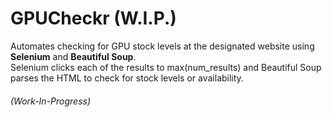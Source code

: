 # GPUCheckr (W.I.P.)

Automates checking for GPU stock levels at the designated website using **Selenium** and **Beautiful Soup**. <br/>
Selenium clicks each of the results to max(num_results) and Beautiful Soup parses the HTML to check for stock levels or availability.

###### (Work-In-Progress)
